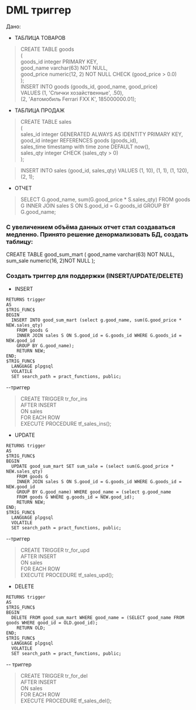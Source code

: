 # DML триггер

Дано:
* ТАБЛИЦА ТОВАРОВ
> CREATE TABLE goods  
(  
    goods_id    integer PRIMARY KEY,  
    good_name   varchar(63) NOT NULL,  
    good_price  numeric(12, 2) NOT NULL CHECK (good_price > 0.0)  
);  
INSERT INTO goods (goods_id, good_name, good_price)  
VALUES 	(1, 'Спички хозайственные', .50),  
		(2, 'Автомобиль Ferrari FXX K', 185000000.01);  
    
    
* ТАБЛИЦА ПРОДАЖ  
> CREATE TABLE sales  
(  
    sales_id    integer GENERATED ALWAYS AS IDENTITY PRIMARY KEY,  
    good_id     integer REFERENCES goods (goods_id),   
    sales_time  timestamp with time zone DEFAULT now(),  
    sales_qty   integer CHECK (sales_qty > 0)  
);  

> INSERT INTO sales (good_id, sales_qty) VALUES (1, 10), (1, 1), (1, 120), (2, 1); 

* ОТЧЕТ  
> SELECT G.good_name, sum(G.good_price * S.sales_qty)
FROM goods G
INNER JOIN sales S ON S.good_id = G.goods_id
GROUP BY G.good_name;

### С увеличением объёма данных отчет стал создаваться медленно. Принято решение денормализовать БД, создать таблицу:
CREATE TABLE good_sum_mart
(
	good_name   varchar(63) NOT NULL,
	sum_sale	numeric(16, 2)NOT NULL
);

### Создать триггер для поддержки (INSERT/UPDATE/DELETE)
* INSERT 
~~~ CREATE OR REPLACE FUNCTION tf_sales_ins()  
RETURNS trigger  
AS  
$TRIG_FUNC$  
BEGIN  
  INSERT INTO good_sum_mart (select g.good_name, sum(G.good_price * NEW.sales_qty)  
    FROM goods G  
    INNER JOIN sales S ON S.good_id = G.goods_id WHERE G.goods_id = NEW.good_id  
    GROUP BY G.good_name);  
	RETURN NEW;  
END;  
$TRIG_FUNC$  
  LANGUAGE plpgsql  
  VOLATILE  
  SET search_path = pract_functions, public;
  ~~~
  
  --триггер  
> CREATE TRIGGER tr_for_ins  
AFTER INSERT  
ON sales  
FOR EACH ROW  
EXECUTE PROCEDURE tf_sales_ins();  
  
* UPDATE  
~~~ CREATE OR REPLACE FUNCTION tf_sales_upd()  
RETURNS trigger  
AS  
$TRIG_FUNC$  
BEGIN  
  UPDATE good_sum_mart SET sum_sale = (select sum(G.good_price * NEW.sales_qty)  
    FROM goods G  
    INNER JOIN sales S ON S.good_id = G.goods_id WHERE G.goods_id = NEW.good_id  
    GROUP BY G.good_name) WHERE good_name = (select g.good_name  
    FROM goods G WHERE g.goods_id = NEW.good_id);  
	RETURN NEW;   
END;  
$TRIG_FUNC$  
  LANGUAGE plpgsql  
  VOLATILE  
  SET search_path = pract_functions, public;  
~~~
--триггер
> CREATE TRIGGER tr_for_upd  
AFTER INSERT  
ON sales  
FOR EACH ROW  
EXECUTE PROCEDURE tf_sales_upd();  

* DELETE
~~~CREATE OR REPLACE FUNCTION tf_sales_del()
RETURNS trigger
AS
$TRIG_FUNC$
BEGIN
  DELETE FROM good_sum_mart WHERE good_name = (SELECT good_name FROM goods WHERE good_id = OLD.good_id);
	RETURN OLD;
END;
$TRIG_FUNC$
  LANGUAGE plpgsql
  VOLATILE
  SET search_path = pract_functions, public;
  ~~~
-- триггер  
> CREATE TRIGGER tr_for_del  
AFTER INSERT  
ON sales  
FOR EACH ROW  
EXECUTE PROCEDURE tf_sales_del();  
